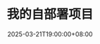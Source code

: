 ---
date: '2025-03-21T19:00:00+08:00'
draft: true
title: '我的自部署项目'
categories: [Tool]
tags: [Tool,自部署]
---